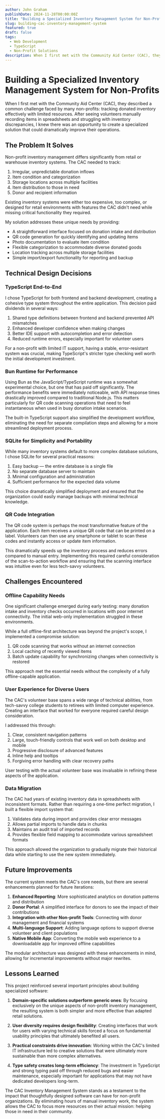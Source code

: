 ```yaml
---
author: John Graham
publishDate: 2024-11-28T00:00:00Z
title: "Building a Specialized Inventory Management System for Non-Profits"
slug: building-cac-inventory-management-system
featured: true
draft: false
tags:
  - Web Development
  - TypeScript
  - Non-Profit Solutions
description: When I first met with the Community Aid Center (CAC), they described a common challenge faced by many non-profits - tracking donated inventory effectively with limited resources.
---
```


# Building a Specialized Inventory Management System for Non-Profits

When I first met with the Community Aid Center (CAC), they described a common challenge faced by many non-profits: tracking donated inventory effectively with limited resources. After seeing volunteers manually recording items in spreadsheets and struggling with inventory discrepancies, I knew there was an opportunity to create a specialized solution that could dramatically improve their operations.

## The Problem It Solves

Non-profit inventory management differs significantly from retail or warehouse inventory systems. The CAC needed to track:

1. Irregular, unpredictable donation inflows
2. Item condition and categorization
3. Storage locations across multiple facilities
4. Item distribution to those in need
5. Donor and recipient information

Existing inventory systems were either too expensive, too complex, or designed for retail environments with features the CAC didn't need while missing critical functionality they required.

My solution addresses these unique needs by providing:

- A straightforward interface focused on donation intake and distribution
- QR code generation for quickly identifying and updating items
- Photo documentation to evaluate item condition
- Flexible categorization to accommodate diverse donated goods
- Location tracking across multiple storage facilities
- Simple import/export functionality for reporting and backup

## Technical Design Decisions

### TypeScript End-to-End

I chose TypeScript for both frontend and backend development, creating a cohesive type system throughout the entire application. This decision paid dividends in several ways:

1. Shared type definitions between frontend and backend prevented API mismatches
2. Enhanced developer confidence when making changes
3. Better IDE support with autocompletion and error detection
4. Reduced runtime errors, especially important for volunteer users

For a non-profit with limited IT support, having a stable, error-resistant system was crucial, making TypeScript's stricter type checking well worth the initial development investment.

### Bun Runtime for Performance

Using Bun as the JavaScript/TypeScript runtime was a somewhat experimental choice, but one that has paid off significantly. The performance benefits were immediately noticeable, with API response times drastically improved compared to traditional Node.js. This matters particularly for QR code scanning operations that need to feel instantaneous when used in busy donation intake scenarios.

The built-in TypeScript support also simplified the development workflow, eliminating the need for separate compilation steps and allowing for a more streamlined deployment process.

### SQLite for Simplicity and Portability

While many inventory systems default to more complex database solutions, I chose SQLite for several practical reasons:

1. Easy backup — the entire database is a single file
2. No separate database server to maintain
3. Minimal configuration and administration
4. Sufficient performance for the expected data volume

This choice dramatically simplified deployment and ensured that the organization could easily manage backups with minimal technical knowledge.

### QR Code Integration

The QR code system is perhaps the most transformative feature of the application. Each item receives a unique QR code that can be printed on a label. Volunteers can then use any smartphone or tablet to scan these codes and instantly access or update item information.

This dramatically speeds up the inventory process and reduces errors compared to manual entry. Implementing this required careful consideration of the scan-to-action workflow and ensuring that the scanning interface was intuitive even for less tech-savvy volunteers.

## Challenges Encountered

### Offline Capability Needs

One significant challenge emerged during early testing: many donation intake and inventory checks occurred in locations with poor internet connectivity. The initial web-only implementation struggled in these environments.

While a full offline-first architecture was beyond the project's scope, I implemented a compromise solution:

1. QR code scanning that works without an internet connection
2. Local caching of recently viewed items
3. Batch update capability for synchronizing changes when connectivity is restored

This approach met the essential needs without the complexity of a fully offline-capable application.

### User Experience for Diverse Users

The CAC's volunteer base spans a wide range of technical abilities, from tech-savvy college students to retirees with limited computer experience. Creating an interface that worked for everyone required careful design consideration.

I addressed this through:

1. Clear, consistent navigation patterns
2. Large, touch-friendly controls that work well on both desktop and mobile
3. Progressive disclosure of advanced features
4. Inline help and tooltips
5. Forgiving error handling with clear recovery paths

User testing with the actual volunteer base was invaluable in refining these aspects of the application.

### Data Migration

The CAC had years of existing inventory data in spreadsheets with inconsistent formats. Rather than requiring a one-time perfect migration, I built a flexible import system that:

1. Validates data during import and provides clear error messages
2. Allows partial imports to handle data in chunks
3. Maintains an audit trail of imported records
4. Provides flexible field mapping to accommodate various spreadsheet formats

This approach allowed the organization to gradually migrate their historical data while starting to use the new system immediately.

## Future Improvements

The current system meets the CAC's core needs, but there are several enhancements planned for future iterations:

1. **Enhanced Reporting**: More sophisticated analytics on donation patterns and distribution
2. **Donor Portal**: A simplified interface for donors to see the impact of their contributions
3. **Integration with other Non-profit Tools**: Connecting with donor management and financial systems
4. **Multi-language Support**: Adding language options to support diverse volunteer and client populations
5. **Native Mobile App**: Converting the mobile web experience to a downloadable app for improved offline capabilities

The modular architecture was designed with these enhancements in mind, allowing for incremental improvements without major rewrites.

## Lessons Learned

This project reinforced several important principles about building specialized software:

1. **Domain-specific solutions outperform generic ones**: By focusing exclusively on the unique aspects of non-profit inventory management, the resulting system is both simpler and more effective than adapted retail solutions.

2. **User diversity requires design flexibility**: Creating interfaces that work for users with varying technical skills forced a focus on fundamental usability principles that ultimately benefited all users.

3. **Practical constraints drive innovation**: Working within the CAC's limited IT infrastructure led to creative solutions that were ultimately more sustainable than more complex alternatives.

4. **Type safety creates long-term efficiency**: The investment in TypeScript and strong typing paid off through reduced bugs and easier maintenance, especially important for applications that may not have dedicated developers long-term.

The CAC Inventory Management System stands as a testament to the impact that thoughtfully designed software can have for non-profit organizations. By eliminating hours of manual inventory work, the system allows the CAC to focus more resources on their actual mission: helping those in need in their community.
